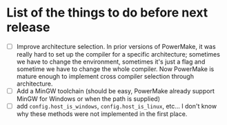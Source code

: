 # List of the things to do before next release

- [ ] Improve architecture selection. In prior versions of PowerMake, it was really hard to set up the compiler for a specific architecture; sometimes we have to change the environment, sometimes it's just a flag and sometime we have to change the whole compiler. Now PowerMake is mature enough to implement cross compiler selection through architecture.
- [ ] Add a MinGW toolchain (should be easy, PowerMake already support MinGW for Windows or when the path is supplied)
- [ ] add `config.host_is_windows`, `config.host_is_linux`, etc... I don't know why these methods were not implemented in the first place.
